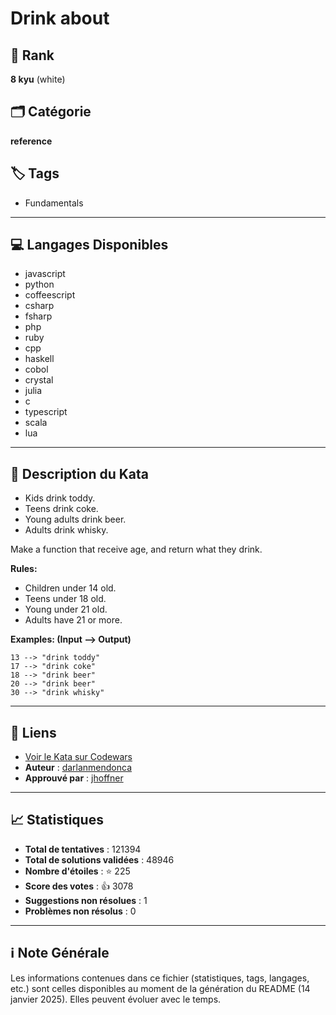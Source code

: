 # Drink about

## 🏅 Rank
**8 kyu** (white)

## 🗂️ Catégorie
**reference**

## 🏷️ Tags
- Fundamentals

---

## 💻 Langages Disponibles
- javascript
- python
- coffeescript
- csharp
- fsharp
- php
- ruby
- cpp
- haskell
- cobol
- crystal
- julia
- c
- typescript
- scala
- lua

---

## 📜 Description du Kata

- Kids drink toddy.
- Teens drink coke.
- Young adults drink beer.
- Adults drink whisky.

Make a function that receive age, and return what they drink.

**Rules:**

- Children under 14 old.
- Teens under 18 old.
- Young under 21 old.
- Adults have 21 or more.

**Examples: (Input --> Output)**

```
13 --> "drink toddy"
17 --> "drink coke"
18 --> "drink beer"
20 --> "drink beer"
30 --> "drink whisky"
```


---

## 🔗 Liens
- [Voir le Kata sur Codewars](https://www.codewars.com/kata/56170e844da7c6f647000063)
- **Auteur** : [darlanmendonca](https://www.codewars.com/users/darlanmendonca)
- **Approuvé par** : [jhoffner](https://www.codewars.com/users/jhoffner)

---

## 📈 Statistiques
- **Total de tentatives** : 121394
- **Total de solutions validées** : 48946
- **Nombre d'étoiles** : ⭐ 225
- **Score des votes** : 👍 3078
- **Suggestions non résolues** : 1
- **Problèmes non résolus** : 0

---

## ℹ️ Note Générale
Les informations contenues dans ce fichier (statistiques, tags, langages, etc.) sont celles disponibles au moment de la génération du README (14 janvier 2025). Elles peuvent évoluer avec le temps.
